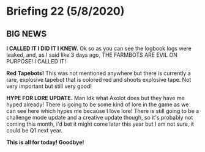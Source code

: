 # Briefing 22 (5/8/2020)

## BIG NEWS

**I CALLED IT I DID IT I KNEW.** Ok so as you can see the logbook logs were leaked, and, as I said like 3 days ago, THE FARMBOTS ARE EVIL ON PURPOSE! I CALLED IT!

**Red Tapebots!** This was not mentioned anywhere but there is currently a rare, explosive tapebot that is colored red and shoots explosive tape. Not very important but still very good!

**HYPE FOR LORE UPDATE.** Man Idk what Axolot does but they have me hyped already! There is going to be some kind of lore in the game as we can see here which hypes me because I love lore! There is still going to be a challenge mode update and a creative update though, so it's probably not coming this month, i'd bet it might come later this year but I am not sure, it could be Q1 next year.

**This is all for today! Goodbye!**

